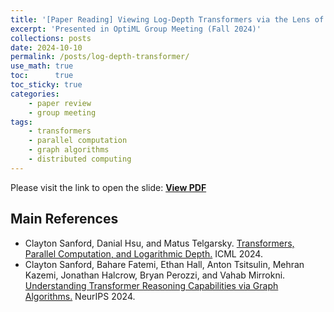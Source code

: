 ```yaml
---
title: '[Paper Reading] Viewing Log-Depth Transformers via the Lens of Distributed Computing'
excerpt: 'Presented in OptiML Group Meeting (Fall 2024)'
collections: posts
date: 2024-10-10
permalink: /posts/log-depth-transformer/
use_math: true
toc:      true
toc_sticky: true
categories:
    - paper review
    - group meeting
tags:
    - transformers
    - parallel computation
    - graph algorithms
    - distributed computing
---
```


Please visit the link to open the slide:  [**View PDF**](/files/group_meeting/GroupMeeting241010_HanseulCho_LogDepthTransformer.pdf)

## Main References

* Clayton Sanford, Danial Hsu, and Matus Telgarsky. [Transformers, Parallel Computation, and Logarithmic Depth.](https://openreview.net/forum?id=QCZabhKQhB) ICML 2024.
* Clayton Sanford, Bahare Fatemi, Ethan Hall, Anton Tsitsulin, Mehran Kazemi, Jonathan Halcrow, Bryan Perozzi, and Vahab Mirrokni. [Understanding Transformer Reasoning Capabilities via Graph Algorithms.](https://arxiv.org/abs/2405.18512) NeurIPS 2024.

